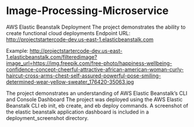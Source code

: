 # Image-Processing-Microservice

AWS Elastic Beanstalk Deployment
The project demonstrates the ability to create functional cloud deployments
Endpoint URL: http://projectstartercode-dev.us-east-1.elasticbeanstalk.com

Example: http://projectstartercode-dev.us-east-1.elasticbeanstalk.com/filteredimage?image_url=https://img.freepik.com/free-photo/happiness-wellbeing-confidence-concept-cheerful-attractive-african-american-woman-curly-haircut-cross-arms-chest-self-assured-powerful-pose-smiling-determined-wear-yellow-sweater_176420-35063.jpg

The project demonstrates an understanding of AWS Elastic Beanstalk’s CLI and Console Dashboard
The project was deployed using the AWS Elastic Beanstalk CLI eb init, eb create, and eb deploy commands. A screenshot of the elastic beanstalk application dashboard is included in a deployment_screenshot directory.
